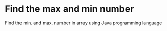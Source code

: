 # Find the max and min number
Find the min. and max. number in array using Java programming language
